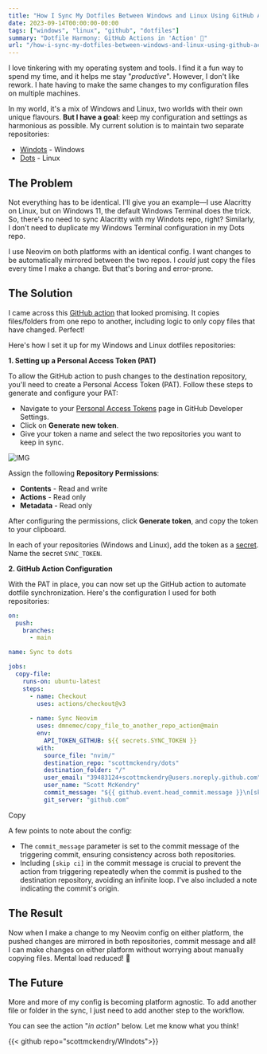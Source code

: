 ```yaml
---
title: "How I Sync My Dotfiles Between Windows and Linux Using GitHub Actions"
date: 2023-09-14T00:00:00-00:00
tags: ["windows", "linux", "github", "dotfiles"]
summary: "Dotfile Harmony: GitHub Actions in 'Action' 🚀"
url: "/how-i-sync-my-dotfiles-between-windows-and-linux-using-github-actions/"
---
```


I love tinkering with my operating system and tools. I find it a fun way to spend my time, and it helps me stay "_productive_". However, I don't like rework. I hate having to make the same changes to my configuration files on multiple machines.

In my world, it's a mix of Windows and Linux, two worlds with their own unique flavours. **But I have a goal**: keep my configuration and settings as harmonious as possible. My current solution is to maintain two separate repositories:

- [Windots](https://github.com/scottmckendry/windots?ref=scottmckendry.tech) - Windows
- [Dots](https://github.com/scottmckendry/dots?ref=scottmckendry.tech) - Linux

## The Problem

Not everything has to be identical. I'll give you an example—I use Alacritty on Linux, but on Windows 11, the default Windows Terminal does the trick. So, there's no need to sync Alacritty with my Windots repo, right? Similarly, I don't need to duplicate my Windows Terminal configuration in my Dots repo.

I use Neovim on both platforms with an identical config. I want changes to be automatically mirrored between the two repos. I _could_ just copy the files every time I make a change. But that's boring and error-prone.

## The Solution

I came across this [GitHub action](https://github.com/dmnemec/copy_file_to_another_repo_action?ref=scottmckendry.tech) that looked promising. It copies files/folders from one repo to another, including logic to only copy files that have changed. Perfect!

Here's how I set it up for my Windows and Linux dotfiles repositories:

**1. Setting up a Personal Access Token (PAT)**

To allow the GitHub action to push changes to the destination repository, you'll need to create a Personal Access Token (PAT). Follow these steps to generate and configure your PAT:

- Navigate to your [Personal Access Tokens](https://github.com/settings/tokens?type=beta&ref=scottmckendry.tech) page in GitHub Developer Settings.
- Click on **Generate new token**.
- Give your token a name and select the two repositories you want to keep in sync.

![IMG](https://scottmckendry.tech/content/images/2023/09/image-8.webp)

Assign the following **Repository Permissions**:

- **Contents** - Read and write
- **Actions** - Read only
- **Metadata** - Read only

After configuring the permissions, click **Generate token**, and copy the token to your clipboard.

In each of your repositories (Windows and Linux), add the token as a [secret](https://docs.github.com/en/actions/security-guides/using-secrets-in-github-actions?ref=scottmckendry.tech#creating-secrets-for-a-repository). Name the secret `SYNC_TOKEN`.

**2. GitHub Action Configuration**

With the PAT in place, you can now set up the GitHub action to automate dotfile synchronization. Here's the configuration I used for both repositories:

```yaml
on:
  push:
    branches:
      - main

name: Sync to dots

jobs:
  copy-file:
    runs-on: ubuntu-latest
    steps:
      - name: Checkout
        uses: actions/checkout@v3
        
      - name: Sync Neovim
        uses: dmnemec/copy_file_to_another_repo_action@main
        env:
          API_TOKEN_GITHUB: ${{ secrets.SYNC_TOKEN }}
        with:
          source_file: "nvim/"
          destination_repo: "scottmckendry/dots"
          destination_folder: "/" 
          user_email: "39483124+scottmckendry@users.noreply.github.com"
          user_name: "Scott McKendry"
          commit_message: "${{ github.event.head_commit.message }}\n[skip ci]\nAutomated sync from scottmckendry/Windots"
          git_server: "github.com"
```

Copy

A few points to note about the config:

- The `commit_message` parameter is set to the commit message of the triggering commit, ensuring consistency across both repositories.
- Including `[skip ci]` in the commit message is crucial to prevent the action from triggering repeatedly when the commit is pushed to the destination repository, avoiding an infinite loop. I've also included a note indicating the commit's origin.

## The Result

Now when I make a change to my Neovim config on either platform, the pushed changes are mirrored in both repositories, commit message and all! I can make changes on either platform without worrying about manually copying files. Mental load reduced! 🚀

## The Future

More and more of my config is becoming platform agnostic. To add another file or folder in the sync, I just need to add another step to the workflow.

You can see the action "_in action_" below. Let me know what you think!

{{< github repo="scottmckendry/WIndots">}}
